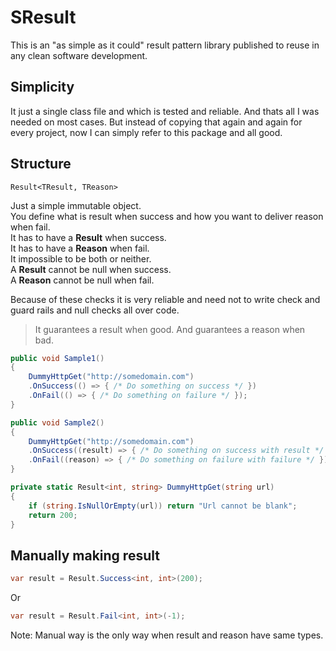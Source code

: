 # SResult
This is an "as simple as it could" result pattern library published to reuse in any clean software development. 

## Simplicity
It just a single class file and which is tested and reliable. And thats all I was needed on most  cases. But instead of copying that again and again for every project, now I can simply refer to this package and all good. 

## Structure
`Result<TResult, TReason>`

Just a simple immutable object.  
You define what is result when success and how you want to deliver reason when fail.  
It has to have a **Result** when success.  
It has to have a **Reason** when fail.  
It impossible to be both or neither.  
A **Result** cannot be null when success.  
A **Reason** cannot be null when fail.  

Because of these checks it is very reliable and need not to write check and guard rails and null checks all over code.  
> It guarantees a result when good. And guarantees a reason when bad.

```csharp
public void Sample1()
{
    DummyHttpGet("http://somedomain.com")
    .OnSuccess(() => { /* Do something on success */ })
    .OnFail(() => { /* Do something on failure */ });
}

public void Sample2()
{
    DummyHttpGet("http://somedomain.com")
    .OnSuccess((result) => { /* Do something on success with result */ })
    .OnFail((reason) => { /* Do something on failure with failure */ });
}

private static Result<int, string> DummyHttpGet(string url)
{
    if (string.IsNullOrEmpty(url)) return "Url cannot be blank";
    return 200;
}
```
## Manually making result
```csharp
var result = Result.Success<int, int>(200);
```
Or
```csharp
var result = Result.Fail<int, int>(-1);
```
Note: Manual way is the only way when result and reason have same types.